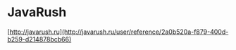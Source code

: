 # JavaRush
[http://javarush.ru](http://javarush.ru/user/reference/2a0b520a-f879-400d-b259-d214878bcb66)
